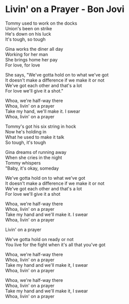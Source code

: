 # Livin' on a Prayer - Bon Jovi

Tommy used to work on the docks\
Union's been on strike\
He's down on his luck\
It's tough, so tough

Gina works the diner all day\
Working for her man\
She brings home her pay\
For love, for love

She says, "We've gotta hold on to what we've got\
It doesn't make a difference if we make it or not\
We've got each other and that's a lot\
For love we'll give it a shot."

Whoa, we're half-way there\
Whoa, livin' on a prayer\
Take my hand, we'll make it. I swear\
Whoa, livin' on a prayer

Tommy's got his six string in hock\
Now he's holding in\
What he used to make it talk\
So tough, it's tough

Gina dreams of running away\
When she cries in the night\
Tommy whispers\
"Baby, it's okay, someday

We've gotta hold on to what we've got\
It doesn't make a difference if we make it or not\
We've got each other and that's a lot\
For love we'll give it a shot

Whoa, we're half-way there\
Whoa, livin' on a prayer\
Take my hand and we'll make it. I swear\
Whoa, livin' on a prayer

Livin' on a prayer

We've gotta hold on ready or not\
You live for the fight when it's all that you've got

Whoa, we're half-way there\
Whoa, livin' on a prayer\
Take my hand and we'll make it, I swear\
Whoa, livin' on a prayer

Whoa, we're half-way there\
Whoa, livin' on a prayer\
Take my hand and we'll make it, I swear\
Whoa, livin' on a prayer